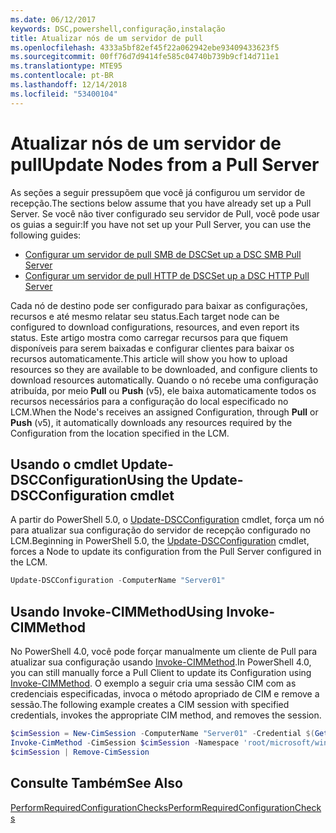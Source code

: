 ```yaml
---
ms.date: 06/12/2017
keywords: DSC,powershell,configuração,instalação
title: Atualizar nós de um servidor de pull
ms.openlocfilehash: 4333a5bf82ef45f22a062942ebe93409433623f5
ms.sourcegitcommit: 00ff76d7d9414fe585c04740b739b9cf14d711e1
ms.translationtype: MTE95
ms.contentlocale: pt-BR
ms.lasthandoff: 12/14/2018
ms.locfileid: "53400104"
---
```

# <a name="update-nodes-from-a-pull-server"></a><span data-ttu-id="ce411-103">Atualizar nós de um servidor de pull</span><span class="sxs-lookup"><span data-stu-id="ce411-103">Update Nodes from a Pull Server</span></span>

<span data-ttu-id="ce411-104">As seções a seguir pressupõem que você já configurou um servidor de recepção.</span><span class="sxs-lookup"><span data-stu-id="ce411-104">The sections below assume that you have already set up a Pull Server.</span></span> <span data-ttu-id="ce411-105">Se você não tiver configurado seu servidor de Pull, você pode usar os guias a seguir:</span><span class="sxs-lookup"><span data-stu-id="ce411-105">If you have not set up your Pull Server, you can use the following guides:</span></span>

- [<span data-ttu-id="ce411-106">Configurar um servidor de pull SMB de DSC</span><span class="sxs-lookup"><span data-stu-id="ce411-106">Set up a DSC SMB Pull Server</span></span>](pullServerSmb.md)
- [<span data-ttu-id="ce411-107">Configurar um servidor de pull HTTP de DSC</span><span class="sxs-lookup"><span data-stu-id="ce411-107">Set up a DSC HTTP Pull Server</span></span>](pullServer.md)

<span data-ttu-id="ce411-108">Cada nó de destino pode ser configurado para baixar as configurações, recursos e até mesmo relatar seu status.</span><span class="sxs-lookup"><span data-stu-id="ce411-108">Each target node can be configured to download configurations, resources, and even report its status.</span></span> <span data-ttu-id="ce411-109">Este artigo mostra como carregar recursos para que fiquem disponíveis para serem baixadas e configurar clientes para baixar os recursos automaticamente.</span><span class="sxs-lookup"><span data-stu-id="ce411-109">This article will show you how to upload resources so they are available to be downloaded, and configure clients to download resources automatically.</span></span> <span data-ttu-id="ce411-110">Quando o nó recebe uma configuração atribuída, por meio **Pull** ou **Push** (v5), ele baixa automaticamente todos os recursos necessários para a configuração do local especificado no LCM.</span><span class="sxs-lookup"><span data-stu-id="ce411-110">When the Node's receives an assigned Configuration, through **Pull** or **Push** (v5), it automatically downloads any resources required by the Configuration from the location specified in the LCM.</span></span>

## <a name="using-the-update-dscconfiguration-cmdlet"></a><span data-ttu-id="ce411-111">Usando o cmdlet Update-DSCConfiguration</span><span class="sxs-lookup"><span data-stu-id="ce411-111">Using the Update-DSCConfiguration cmdlet</span></span>

<span data-ttu-id="ce411-112">A partir do PowerShell 5.0, o [Update-DSCConfiguration](/powershell/module/psdesiredstateconfiguration/update-dscconfiguration) cmdlet, força um nó para atualizar sua configuração do servidor de recepção configurado no LCM.</span><span class="sxs-lookup"><span data-stu-id="ce411-112">Beginning in PowerShell 5.0, the [Update-DSCConfiguration](/powershell/module/psdesiredstateconfiguration/update-dscconfiguration) cmdlet, forces a Node to update its configuration from the Pull Server configured in the LCM.</span></span>

```powershell
Update-DSCConfiguration -ComputerName "Server01"
```

## <a name="using-invoke-cimmethod"></a><span data-ttu-id="ce411-113">Usando Invoke-CIMMethod</span><span class="sxs-lookup"><span data-stu-id="ce411-113">Using Invoke-CIMMethod</span></span>

<span data-ttu-id="ce411-114">No PowerShell 4.0, você pode forçar manualmente um cliente de Pull para atualizar sua configuração usando [Invoke-CIMMethod](/powershell/module/cimcmdlets/invoke-cimmethod).</span><span class="sxs-lookup"><span data-stu-id="ce411-114">In PowerShell 4.0, you can still manually force a Pull Client to update its Configuration using [Invoke-CIMMethod](/powershell/module/cimcmdlets/invoke-cimmethod).</span></span> <span data-ttu-id="ce411-115">O exemplo a seguir cria uma sessão CIM com as credenciais especificadas, invoca o método apropriado de CIM e remove a sessão.</span><span class="sxs-lookup"><span data-stu-id="ce411-115">The following example creates a CIM session with specified credentials, invokes the appropriate CIM method, and removes the session.</span></span>

```powershell
$cimSession = New-CimSession -ComputerName "Server01" -Credential $(Get-Credential)
Invoke-CimMethod -CimSession $cimSession -Namespace 'root/microsoft/windows/desiredstateconfiguration' -Class 'MSFT_DscLocalConfigurationManager' -MethodName 'PerformRequiredConfigurationChecks' -Arguments @{ 'Flags' = [uint32]1 } -Verbose
$cimSession | Remove-CimSession
```

## <a name="see-also"></a><span data-ttu-id="ce411-116">Consulte Também</span><span class="sxs-lookup"><span data-stu-id="ce411-116">See Also</span></span>

[<span data-ttu-id="ce411-117">PerformRequiredConfigurationChecks</span><span class="sxs-lookup"><span data-stu-id="ce411-117">PerformRequiredConfigurationChecks</span></span>](/powershell/dsc/msft-dsclocalconfigurationmanager-performrequiredconfigurationchecks)
